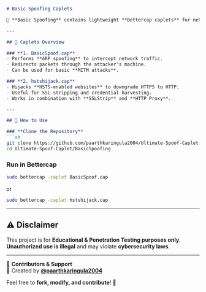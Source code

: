```md
# Basic Spoofing Caplets  

🚀 **Basic Spoofing** contains lightweight **Bettercap caplets** for network spoofing, MITM attacks, and reconnaissance. These caplets provide fundamental **ARP spoofing, DNS spoofing, and SSL stripping** techniques for network penetration testing.  

---

## 📌 Caplets Overview  

### **1. BasicSpoof.cap**  
- Performs **ARP spoofing** to intercept network traffic.  
- Redirects packets through the attacker's machine.  
- Can be used for basic **MITM attacks**.  

### **2. hstshijack.cap**  
- Hijacks **HSTS-enabled websites** to downgrade HTTPS to HTTP.  
- Useful for SSL stripping and credential harvesting.  
- Works in combination with **SSLStrip** and **HTTP Proxy**.  

---

## 🔧 How to Use  

### **Clone the Repository**  
```sh
git clone https://github.com/paarthkaringula2004/Ultimate-Spoof-Caplet.git
cd Ultimate-Spoof-Caplet/BasicSpoofing
```

### **Run in Bettercap**  
```sh
sudo bettercap -caplet BasicSpoof.cap
```
or  
```sh
sudo bettercap -caplet hstshijack.cap
```

---

## ⚠️ Disclaimer  
This project is for **Educational & Penetration Testing purposes only**. **Unauthorized use is illegal** and may violate **cybersecurity laws**.  

---

📌 **Contributors & Support**  
👤 Created by **[@paarthkaringula2004](https://github.com/paarthkaringula2004)**  

Feel free to **fork, modify, and contribute**! 🚀 
